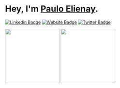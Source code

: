# Hey, I'm [Paulo Elienay](https://pauloelienay.com).

[![Linkedin Badge](https://img.shields.io/badge/-LinkedIn-0e76a8?style=flat-square&logo=Linkedin&logoColor=white)](https://www.linkedin.com/in/paulo-elienay-247a19182/)
[![Website Badge](https://img.shields.io/badge/Website-3b5998?style=flat-square&logo=google-chrome&logoColor=white)](https://pauloelienay.com)
[![Twitter Badge](https://img.shields.io/badge/-Twitter-00acee?style=flat-square&logo=Twitter&logoColor=white)](https://twitter.com/paulo_elienay)

<p>
  <img height="180em" src="https://github-readme-stats.vercel.app/api?username=paulo-e&show_icons=true&hide_border=true&&count_private=true&include_all_commits=true&theme=tokyonight" />
  <img height="180em" src="https://github-readme-stats.vercel.app/api/top-langs/?username=paulo-e&exclude_repo=KNN-Image-Classification&show_icons=true&hide_border=true&layout=compact&langs_count=8&theme=tokyonight"/>
</p>
